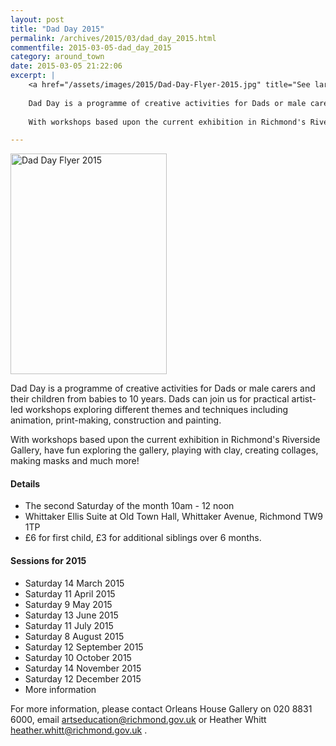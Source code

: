 ```yaml
---
layout: post
title: "Dad Day 2015"
permalink: /archives/2015/03/dad_day_2015.html
commentfile: 2015-03-05-dad_day_2015
category: around_town
date: 2015-03-05 21:22:06
excerpt: |
    <a href="/assets/images/2015/Dad-Day-Flyer-2015.jpg" title="See larger version of - Dad Day Flyer 2015"><img src="/assets/images/2015/Dad-Day-Flyer-2015_thumb.jpg" width="150" height="212" alt="Dad Day Flyer 2015" class="photo right" /></a>
    
    Dad Day is a programme of creative activities for Dads or male carers and their children from babies to 10 years. Dads can join us for practical artist-led workshops exploring different themes and techniques including animation, print-making, construction and painting.
    
    With workshops based upon the current exhibition in Richmond's Riverside Gallery, have fun exploring the gallery, playing with clay, creating collages, making masks and much more!

---
```


<a href="/assets/images/2015/Dad-Day-Flyer-2015.jpg" title="See larger version of - Dad Day Flyer 2015"><img src="/assets/images/2015/Dad-Day-Flyer-2015_thumb.jpg" width="250" height="353" alt="Dad Day Flyer 2015" class="photo right" /></a>

Dad Day is a programme of creative activities for Dads or male carers and their children from babies to 10 years. Dads can join us for practical artist-led workshops exploring different themes and techniques including animation, print-making, construction and painting.

With workshops based upon the current exhibition in Richmond's Riverside Gallery, have fun exploring the gallery, playing with clay, creating collages, making masks and much more!

#### Details

-   The second Saturday of the month 10am - 12 noon
-   Whittaker Ellis Suite at Old Town Hall, Whittaker Avenue, Richmond TW9 1TP
-   £6 for first child, £3 for additional siblings over 6 months.

#### Sessions for 2015

-   Saturday 14 March 2015
-   Saturday 11 April 2015
-   Saturday 9 May 2015
-   Saturday 13 June 2015
-   Saturday 11 July 2015
-   Saturday 8 August 2015
-   Saturday 12 September 2015
-   Saturday 10 October 2015
-   Saturday 14 November 2015
-   Saturday 12 December 2015
-   More information

For more information, please contact Orleans House Gallery on 020 8831 6000, email <artseducation@richmond.gov.uk> or Heather Whitt <heather.whitt@richmond.gov.uk> .
